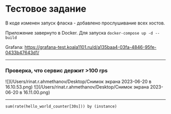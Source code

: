 # Тестовое задание

В коде изменен запуск фласка - добавлено прослушивание всех хостов.

Приложение завернуто в Docker.
Для запуска `docker-compose up -d --build`

Grafana: https://grafana-test.koala1101.ru/d/a135baa4-03fa-4846-95fe-0433b47643d1/

---

### Проверка, что сервис держит >100 rps

![](/Users/rinat.r.ahmethanov/Desktop/Снимок экрана 2023-06-20 в 16.10.53.png)
![](/Users/rinat.r.ahmethanov/Desktop/Снимок экрана 2023-06-20 в 16.11.00.png)

---
```name=promql
sum(rate(hello_world_counter[30s])) by (instance)
```

